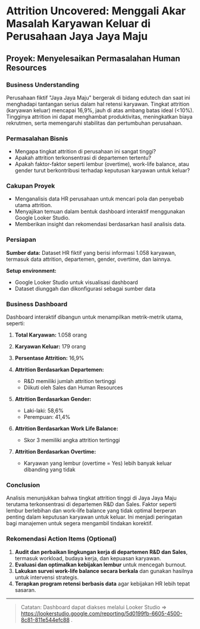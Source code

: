 # Attrition Uncovered: Menggali Akar Masalah Karyawan Keluar di Perusahaan Jaya Jaya Maju

## Proyek: Menyelesaikan Permasalahan Human Resources

### Business Understanding

Perusahaan fiktif "Jaya Jaya Maju" bergerak di bidang edutech dan saat ini menghadapi tantangan serius dalam hal retensi karyawan. Tingkat attrition (karyawan keluar) mencapai 16,9%, jauh di atas ambang batas ideal (<10%). Tingginya attrition ini dapat menghambat produktivitas, meningkatkan biaya rekrutmen, serta memengaruhi stabilitas dan pertumbuhan perusahaan.

### Permasalahan Bisnis

* Mengapa tingkat attrition di perusahaan ini sangat tinggi?
* Apakah attrition terkonsentrasi di departemen tertentu?
* Apakah faktor-faktor seperti lembur (overtime), work-life balance, atau gender turut berkontribusi terhadap keputusan karyawan untuk keluar?

### Cakupan Proyek

* Menganalisis data HR perusahaan untuk mencari pola dan penyebab utama attrition.
* Menyajikan temuan dalam bentuk dashboard interaktif menggunakan Google Looker Studio.
* Memberikan insight dan rekomendasi berdasarkan hasil analisis data.

### Persiapan

**Sumber data:**
Dataset HR fiktif yang berisi informasi 1.058 karyawan, termasuk data attrition, departemen, gender, overtime, dan lainnya.

**Setup environment:**

* Google Looker Studio untuk visualisasi dashboard
* Dataset diunggah dan dikonfigurasi sebagai sumber data

### Business Dashboard

Dashboard interaktif dibangun untuk menampilkan metrik-metrik utama, seperti:

1. **Total Karyawan:** 1.058 orang
2. **Karyawan Keluar:** 179 orang
3. **Persentase Attrition:** 16,9%
4. **Attrition Berdasarkan Departemen:**

   * R\&D memiliki jumlah attrition tertinggi
   * Diikuti oleh Sales dan Human Resources
5. **Attrition Berdasarkan Gender:**

   * Laki-laki: 58,6%
   * Perempuan: 41,4%
6. **Attrition Berdasarkan Work Life Balance:**

   * Skor 3 memiliki angka attrition tertinggi
7. **Attrition Berdasarkan Overtime:**

   * Karyawan yang lembur (overtime = Yes) lebih banyak keluar dibanding yang tidak

### Conclusion

Analisis menunjukkan bahwa tingkat attrition tinggi di Jaya Jaya Maju terutama terkonsentrasi di departemen R\&D dan Sales. Faktor seperti lembur berlebihan dan work-life balance yang tidak optimal berperan penting dalam keputusan karyawan untuk keluar. Ini menjadi peringatan bagi manajemen untuk segera mengambil tindakan korektif.

### Rekomendasi Action Items (Optional)

1. **Audit dan perbaikan lingkungan kerja di departemen R\&D dan Sales**, termasuk workload, budaya kerja, dan kepuasan karyawan.
2. **Evaluasi dan optimalkan kebijakan lembur** untuk mencegah burnout.
3. **Lakukan survei work-life balance secara berkala** dan gunakan hasilnya untuk intervensi strategis.
4. **Terapkan program retensi berbasis data** agar kebijakan HR lebih tepat sasaran.

---

> Catatan: Dashboard dapat diakses melalui Looker Studio => https://lookerstudio.google.com/reporting/5d0199fb-6605-4500-8c81-811e544efc88 .

